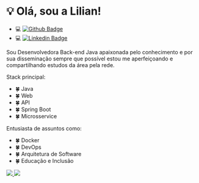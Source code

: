 # 💡 Olá, sou a Lilian!

- 💻 [![Github Badge](https://img.shields.io/badge/-Github-000?style=flat-square&logo=Github&logoColor=white&link=https://github.com/liliannss)](https://github.com/liliannss)
- 💻 [![Linkedin Badge](https://img.shields.io/badge/-LinkedIn-blue?style=flat-square&logo=Linkedin&logoColor=white&link=https://www.linkedin.com/in/lilian-sousa/)](https://www.linkedin.com/in/lilian-sousa/)

Sou Desenvolvedora Back-end Java apaixonada pelo conhecimento e por sua disseminação sempre que possível estou me aperfeiçoando e compartilhando estudos da área pela rede.

Stack principal:
- 🍀 Java
- 🍀 Web
- 🍀 API
- 🍀 Spring Boot
- 🍀 Microsservice

Entusiasta de assuntos como:
- 🍀 Docker
- 🍀 DevOps
- 🍀 Arquitetura de Software
- 🍀 Educação e Inclusão

<a href="https://github.com/liliannss/github-stats">

![](https://github.com/liliannss/github-stats/blob/master/generated/overview.svg)
![](https://github.com/liliannss/github-stats/blob/master/generated/languages.svg)

</a>
